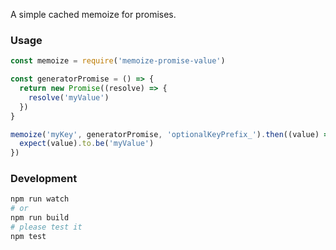 A simple cached memoize for promises.

### Usage
```javascript
const memoize = require('memoize-promise-value')

const generatorPromise = () => {
  return new Promise((resolve) => {
    resolve('myValue')
  })
}

memoize('myKey', generatorPromise, 'optionalKeyPrefix_').then((value) => {
  expect(value).to.be('myValue')
})
```

### Development
```bash
npm run watch
# or
npm run build
# please test it
npm test
```
